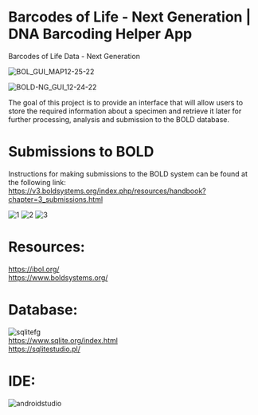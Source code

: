 # Barcodes of Life - Next Generation | DNA Barcoding Helper App  
Barcodes of Life Data - Next Generation

![BOL_GUI_MAP12-25-22](https://user-images.githubusercontent.com/22214754/209474641-4c5ebb57-7bea-4a86-86cd-4f4e7fc12cc0.gif)  

![BOLD-NG_GUI_12-24-22](https://user-images.githubusercontent.com/22214754/209444712-02c716d3-8d48-477a-ab07-321056cbefc7.gif)              

The goal of this project is to provide an interface that will allow users to store the required information about a specimen and retrieve it later for further processing, analysis and submission to the BOLD database.  

# Submissions to BOLD  
Instructions for making submissions to the BOLD system can be found at the following link:  
https://v3.boldsystems.org/index.php/resources/handbook?chapter=3_submissions.html  

![1](https://user-images.githubusercontent.com/22214754/208317701-5bf76483-6324-497e-8488-682b9eaec4d8.PNG)
![2](https://user-images.githubusercontent.com/22214754/208317704-60d88e29-51cc-4a06-910e-c537af146cab.PNG)
![3](https://user-images.githubusercontent.com/22214754/208317706-b52d70af-6eb8-47b9-bc5a-05db276d4f42.PNG) 

# **Resources:**  
https://ibol.org/  
https://www.boldsystems.org/  

# **Database:**        
![sqlitefg](https://user-images.githubusercontent.com/22214754/179894516-3059e142-fb38-40bc-a32c-65500a223eb1.png)    
https://www.sqlite.org/index.html    
https://sqlitestudio.pl/

# **IDE:**  
![androidstudio](https://user-images.githubusercontent.com/22214754/209419249-7c587875-f300-4b50-bb72-2658750240bf.png)  
